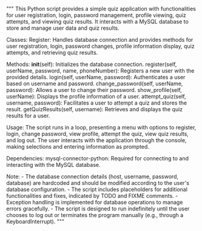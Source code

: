 """
This Python script provides a simple quiz application with functionalities for user registration, login, password management, profile viewing, quiz attempts, and viewing quiz results. It interacts with a MySQL database to store and manage user data and quiz results.

Classes:
    Register: Handles database connection and provides methods for user registration, login, password changes, profile information display, quiz attempts, and retrieving quiz results.

Methods:
    __init__(self): Initializes the database connection.
    register(self, userName, password, name, phoneNumber): Registers a new user with the provided details.
    login(self, userName, password): Authenticates a user based on username and password.
    change_password(self, userName, password): Allows a user to change their password.
    show_profile(self, userName): Displays the profile information of a user.
    attempt_quiz(self, username, password): Facilitates a user to attempt a quiz and stores the result.
    getQuizResults(self, username): Retrieves and displays the quiz results for a user.

Usage:
    The script runs in a loop, presenting a menu with options to register, login, change password, view profile, attempt the quiz, view quiz results, and log out. The user interacts with the application through the console, making selections and entering information as prompted.

Dependencies:
    mysql-connector-python: Required for connecting to and interacting with the MySQL database.

Note:
    - The database connection details (host, username, password, database) are hardcoded and should be modified according to the user's database configuration.
    - The script includes placeholders for additional functionalities and fixes, indicated by TODO and FIXME comments.
    - Exception handling is implemented for database operations to manage errors gracefully.
    - The script is designed to run indefinitely until the user chooses to log out or terminates the program manually (e.g., through a KeyboardInterrupt).
"""
